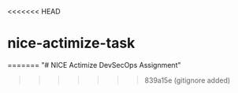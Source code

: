 <<<<<<< HEAD
# nice-actimize-task
=======
"# NICE Actimize DevSecOps Assignment" 
>>>>>>> 839a15e (gitignore added)

